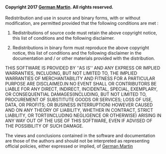 #### Copyright 2017 [German Martin](mailto:gmag11@gmail.com). All rights reserved.

Redistribution and use in source and binary forms, with or without modification, are permitted provided that the following conditions are met :

1. Redistributions of source code must retain the above copyright notice, this list of conditions and the following disclaimer.

2. Redistributions in binary form must reproduce the above copyright notice, this list of conditions and the following disclaimer in the documentation and / or other materials provided with the distribution.

THIS SOFTWARE IS PROVIDED BY <COPYRIGHT HOLDER> ''AS IS'' AND ANY EXPRESS OR IMPLIED WARRANTIES, INCLUDING, BUT NOT LIMITED TO, THE IMPLIED WARRANTIES OF MERCHANTABILITY AND FITNESS FOR A PARTICULAR PURPOSE ARE DISCLAIMED.IN NO EVENT SHALL <COPYRIGHT HOLDER> OR CONTRIBUTORS BE LIABLE FOR ANY DIRECT, INDIRECT, INCIDENTAL, SPECIAL, EXEMPLARY, OR CONSEQUENTIAL DAMAGES(INCLUDING, BUT NOT LIMITED TO, PROCUREMENT OF SUBSTITUTE GOODS OR SERVICES; LOSS OF USE, DATA, OR PROFITS; OR BUSINESS INTERRUPTION) HOWEVER CAUSED AND ON ANY THEORY OF LIABILITY, WHETHER IN CONTRACT, STRICT LIABILITY, OR TORT(INCLUDING NEGLIGENCE OR OTHERWISE) ARISING IN ANY WAY OUT OF THE USE OF THIS SOFTWARE, EVEN IF ADVISED OF THE POSSIBILITY OF SUCH DAMAGE.

The views and conclusions contained in the software and documentation are those of the
authors and should not be interpreted as representing official policies, either expressed
or implied, of [German Martin](mailto:gmag11@gmail.com)